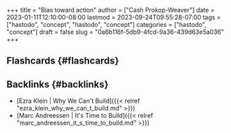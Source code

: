 +++
title = "Bias toward action"
author = ["Cash Prokop-Weaver"]
date = 2023-01-11T12:10:00-08:00
lastmod = 2023-09-24T09:55:28-07:00
tags = ["hastodo", "concept", "hastodo", "concept"]
categories = ["hastodo", "concept"]
draft = false
slug = "0a6b116f-5db9-4fcd-9a36-439d63e5a036"
+++

## Flashcards {#flashcards}


## Backlinks {#backlinks}

-   [Ezra Klein | Why We Can't Build]({{< relref "ezra_klein_why_we_can_t_build.md" >}})
-   [Marc Andreessen | It's Time to Build]({{< relref "marc_andreessen_it_s_time_to_build.md" >}})
